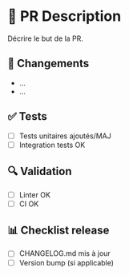 # 🚀 PR Description
Décrire le but de la PR.

## 📌 Changements
- …
- …

## ✅ Tests
- [ ] Tests unitaires ajoutés/MAJ
- [ ] Integration tests OK

## 🔍 Validation
- [ ] Linter OK
- [ ] CI OK

## 📊 Checklist release
- [ ] CHANGELOG.md mis à jour
- [ ] Version bump (si applicable)
